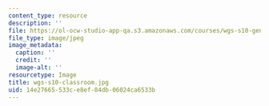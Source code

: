 ```yaml
---
content_type: resource
description: ''
file: https://ol-ocw-studio-app-qa.s3.amazonaws.com/courses/wgs-s10-gender-power-leadership-and-the-workplace-spring-2014/14e27665533ce8ef84db06024ca6533b_wgs-s10-classroom.jpg
file_type: image/jpeg
image_metadata:
  caption: ''
  credit: ''
  image-alt: ''
resourcetype: Image
title: wgs-s10-classroom.jpg
uid: 14e27665-533c-e8ef-84db-06024ca6533b
---
```

